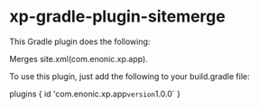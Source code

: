 # xp-gradle-plugin-sitemerge
This Gradle plugin does the following:

Merges site.xml(com.enonic.xp.app).


To use this plugin, just add the following to your build.gradle file:

plugins {
  id 'com.enonic.xp.app` version `1.0.0`
}
